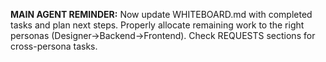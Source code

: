 **MAIN AGENT REMINDER:** 
Now update WHITEBOARD.md with completed tasks and plan next steps. Properly allocate remaining work to the right personas (Designer→Backend→Frontend). Check REQUESTS sections for cross-persona tasks.